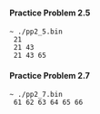 #### Practice Problem 2.5
```
~ ./pp2_5.bin 
 21
 21 43
 21 43 65
```

#### Practice Problem 2.7
```
~ ./pp2_7.bin 
 61 62 63 64 65 66
```
